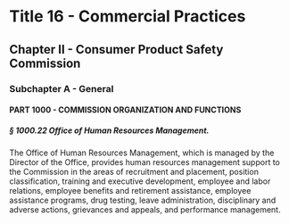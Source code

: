 
# Title 16 - Commercial Practices
## Chapter II - Consumer Product Safety Commission
### Subchapter A - General
#### PART 1000 - COMMISSION ORGANIZATION AND FUNCTIONS
##### § 1000.22 Office of Human Resources Management.

The Office of Human Resources Management, which is managed by the Director of the Office, provides human resources management support to the Commission in the areas of recruitment and placement, position classification, training and executive development, employee and labor relations, employee benefits and retirement assistance, employee assistance programs, drug testing, leave administration, disciplinary and adverse actions, grievances and appeals, and performance management.
